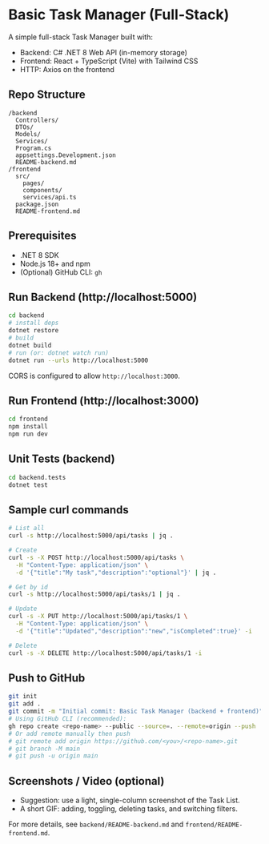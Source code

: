 # Basic Task Manager (Full-Stack)

A simple full-stack Task Manager built with:
- Backend: C# .NET 8 Web API (in-memory storage)
- Frontend: React + TypeScript (Vite) with Tailwind CSS
- HTTP: Axios on the frontend

## Repo Structure
```
/backend
  Controllers/
  DTOs/
  Models/
  Services/
  Program.cs
  appsettings.Development.json
  README-backend.md
/frontend
  src/
    pages/
    components/
    services/api.ts
  package.json
  README-frontend.md
```

## Prerequisites
- .NET 8 SDK
- Node.js 18+ and npm
- (Optional) GitHub CLI: `gh`

## Run Backend (http://localhost:5000)
```bash
cd backend
# install deps
dotnet restore
# build
dotnet build
# run (or: dotnet watch run)
dotnet run --urls http://localhost:5000
```
CORS is configured to allow `http://localhost:3000`.

## Run Frontend (http://localhost:3000)
```bash
cd frontend
npm install
npm run dev
```

## Unit Tests (backend)
```bash
cd backend.tests
dotnet test
```

## Sample curl commands
```bash
# List all
curl -s http://localhost:5000/api/tasks | jq .

# Create
curl -s -X POST http://localhost:5000/api/tasks \
  -H "Content-Type: application/json" \
  -d '{"title":"My task","description":"optional"}' | jq .

# Get by id
curl -s http://localhost:5000/api/tasks/1 | jq .

# Update
curl -s -X PUT http://localhost:5000/api/tasks/1 \
  -H "Content-Type: application/json" \
  -d '{"title":"Updated","description":"new","isCompleted":true}' -i

# Delete
curl -s -X DELETE http://localhost:5000/api/tasks/1 -i
```

## Push to GitHub
```bash
git init
git add .
git commit -m "Initial commit: Basic Task Manager (backend + frontend)"
# Using GitHub CLI (recommended):
gh repo create <repo-name> --public --source=. --remote=origin --push
# Or add remote manually then push
# git remote add origin https://github.com/<you>/<repo-name>.git
# git branch -M main
# git push -u origin main
```

## Screenshots / Video (optional)
- Suggestion: use a light, single-column screenshot of the Task List.
- A short GIF: adding, toggling, deleting tasks, and switching filters.

For more details, see `backend/README-backend.md` and `frontend/README-frontend.md`.
